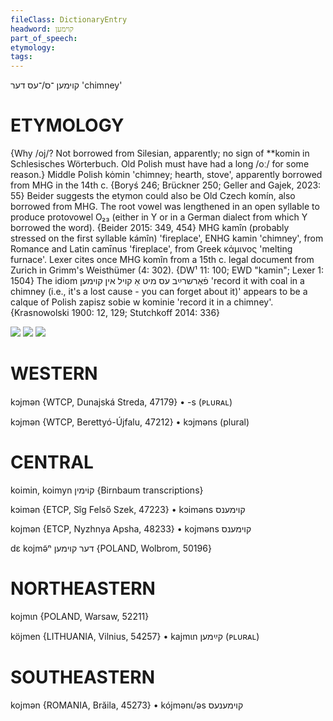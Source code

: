 ```yaml
---
fileClass: DictionaryEntry
headword: קוימען
part_of_speech: 
etymology: 
tags: 
---
```

קוימען
־ס/־עס
דער
'chimney'

ETYMOLOGY
===========
{Why /oj/? Not borrowed from Silesian, apparently; no sign of **komin in Schlesisches Wörterbuch. Old Polish must have had a long /oː/ for some reason.}
Middle Polish kȯmin 'chimney; hearth, stove', apparently borrowed from MHG in the 14th c. 
{Boryś 246; Brückner 250; Geller and Gajek, 2023: 55}
Beider suggests the etymon could also be Old Czech komín, also borrowed from MHG. The root vowel was lengthened in an open syllable to produce protovowel O₂₃ (either in Y or in a German dialect from which Y borrowed the word). 
{Beider 2015: 349, 454}
MHG kamîn (probably stressed on the first syllable kámîn) 'fireplace', ENHG kamin 'chimney', from Romance and Latin camīnus 'fireplace', from Greek κάμινος 'melting furnace'.
Lexer cites once MHG komîn from a 15th c. legal document from Zurich in Grimm's Weisthümer (4: 302). 
{DW¹ 11: 100; EWD "kamin"; Lexer 1: 1504}
The idiom פֿאַרשרײַב עס מיט אַ קויל אין קוימען 'record it with coal in a chimney (i.e., it's a lost cause - you can forget about it)' appears to be a calque of Polish zapisz sobie w kominie 'record it in a chimney'. 
{Krasnowolski 1900: 12, 129; Stutchkoff 2014: 336}

![](https://ia902902.us.archive.org/9/items/Yiddish-Dialect-Maps/Herzog4-82--esPluralsO-stemsKojmenBojdemKishnLodnVolknMogn-152.jpg)
![](https://ia802902.us.archive.org/9/items/Yiddish-Dialect-Maps/Herzog4-87-90-PluralOfGlokMognKojmenKacev-154.jpg)
![](https://ia902902.us.archive.org/9/items/Yiddish-Dialect-Maps/Herzog4-91-ChannelOfInnovation-GloknMognsKojmens-155.jpg)

WESTERN
========

kɔjmən {WTCP, Dunajská Streda, 47179}
	•	-s (ᴘʟᴜʀᴀʟ)

kɔjmən {WTCP, Berettyó-Újfalu, 47212}
	•	kɔjməns (plural)

CENTRAL
========

koimin, koimyn קוֹימין {Birnbaum transcriptions}

kɔimən {ETCP, Sîg Felső Szek, 47223}
	•	kɔiməns קוימענס

kojmən {ETCP, Nyzhnya Apsha, 48233}
	•	kojməns קוימענס

dɛ kojmə̃ⁿ דער קוימען {POLAND, Wolbrom, 50196}

NORTHEASTERN
==============

kojmɩn {POLAND, Warsaw, 52211}

köjmen {LITHUANIA, Vilnius, 54257}
	•	kajmɩn קײַמען (ᴘʟᴜʀᴀʟ)

SOUTHEASTERN
==============

kojmən {ROMANIA, Brăila, 45273}
	•	kójmənɩ/əs קוימענעס